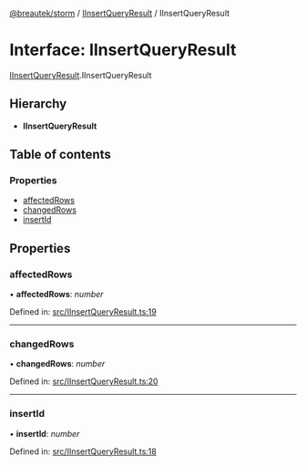 [@breautek/storm](../README.md) / [IInsertQueryResult](../modules/iinsertqueryresult.md) / IInsertQueryResult

# Interface: IInsertQueryResult

[IInsertQueryResult](../modules/iinsertqueryresult.md).IInsertQueryResult

## Hierarchy

* **IInsertQueryResult**

## Table of contents

### Properties

- [affectedRows](iinsertqueryresult.iinsertqueryresult-1.md#affectedrows)
- [changedRows](iinsertqueryresult.iinsertqueryresult-1.md#changedrows)
- [insertId](iinsertqueryresult.iinsertqueryresult-1.md#insertid)

## Properties

### affectedRows

• **affectedRows**: *number*

Defined in: [src/IInsertQueryResult.ts:19](https://github.com/breautek/storm/blob/022545d/src/IInsertQueryResult.ts#L19)

___

### changedRows

• **changedRows**: *number*

Defined in: [src/IInsertQueryResult.ts:20](https://github.com/breautek/storm/blob/022545d/src/IInsertQueryResult.ts#L20)

___

### insertId

• **insertId**: *number*

Defined in: [src/IInsertQueryResult.ts:18](https://github.com/breautek/storm/blob/022545d/src/IInsertQueryResult.ts#L18)
